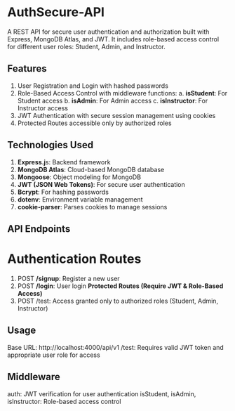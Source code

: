 # AuthSecure-API

A REST API for secure user authentication and authorization built with Express, MongoDB Atlas, and JWT. It includes role-based access control for different user roles: Student, Admin, and Instructor.

## Features
1. User Registration and Login with hashed passwords
2. Role-Based Access Control with middleware functions:
a. **isStudent**: For Student access
b. **isAdmin**: For Admin access
c. **isInstructor**: For Instructor access
3. JWT Authentication with secure session management using cookies
4. Protected Routes accessible only by authorized roles

## Technologies Used
1. **Express.j**s: Backend framework
2. **MongoDB Atlas**: Cloud-based MongoDB database
3. **Mongoose**: Object modeling for MongoDB
4. **JWT (JSON Web Tokens)**: For secure user authentication
5. **Bcrypt**: For hashing passwords
6. **dotenv**: Environment variable management
7. **cookie-parser**: Parses cookies to manage sessions

## API Endpoints
# Authentication Routes
1. POST **/signup**: Register a new user
2. POST **/login**: User login
**Protected Routes (Require JWT & Role-Based Access)**
1. POST /test: Access granted only to authorized roles (Student, Admin, Instructor)

## Usage
Base URL: http://localhost:4000/api/v1
/test: Requires valid JWT token and appropriate user role for access

## Middleware
auth: JWT verification for user authentication
isStudent, isAdmin, isInstructor: Role-based access control
